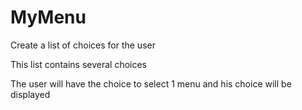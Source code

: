 # MyMenu
Create a list of choices for the user
<p>This list contains several choices</p>
<p>The user will have the choice to select 1 menu and his choice will be displayed</p>
